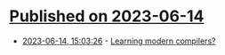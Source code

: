 # [Published on 2023-06-14](index.md)

* [2023-06-14, 15:03:26](https://lobste.rs/s/zqa4cc/learning_modern_compilers) - [Learning modern compilers?](https://lobste.rs/s/zqa4cc/learning_modern_compilers)
